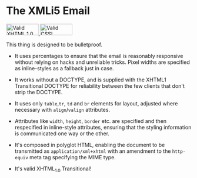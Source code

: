 # The XMLi5 Email

<p>
  <a href="https://validator.w3.org/check?uri=http%3A%2F%2Fxmli5.github.io%2Femail%2F">
    <img src="http://www.w3.org/Icons/valid-xhtml10" alt="Valid XHTML 1.0 Transitional" height="31" width="88" border="0" style="border:0;width:88px;height:31px" />
  </a>
  <a href="https://jigsaw.w3.org/css-validator/validator?uri=http%3A%2F%2Fxmli5.github.io%2Femail%2F">
    <img src="http://jigsaw.w3.org/css-validator/images/vcss-blue" alt="Valid CSS!" height="31" width="88" border="0" style="border:0;width:88px;height:31px" />
  </a>
</p>

This thing is designed to be bulletproof.

- It uses percentages to ensure that the email is reasonably responsive without relying on hacks and unreliable tricks. Pixel widths are specified as inline-styles as a fallback just in case.

- It works without a DOCTYPE, and is supplied with the XHTML1 Transitional DOCTYPE for reliability between the few clients that don't strip the DOCTYPE.

- It uses only `table`,`tr`, `td` and `br` elements for layout, adjusted where necessary with `align`/`valign` attributes.

- Attributes like `width`, `height`, `border` etc. are specified and then respecified in inline-style attributes, ensuring that the styling information is communicated one way or the other.

- It's composed in polyglot HTML, enabling the document to be transmitted as `application/xml+xhtml` with an amendment to the `http-equiv` meta tag specifying the MIME type.

- It's valid XHTML<sub>1.0</sub> Transitional!
